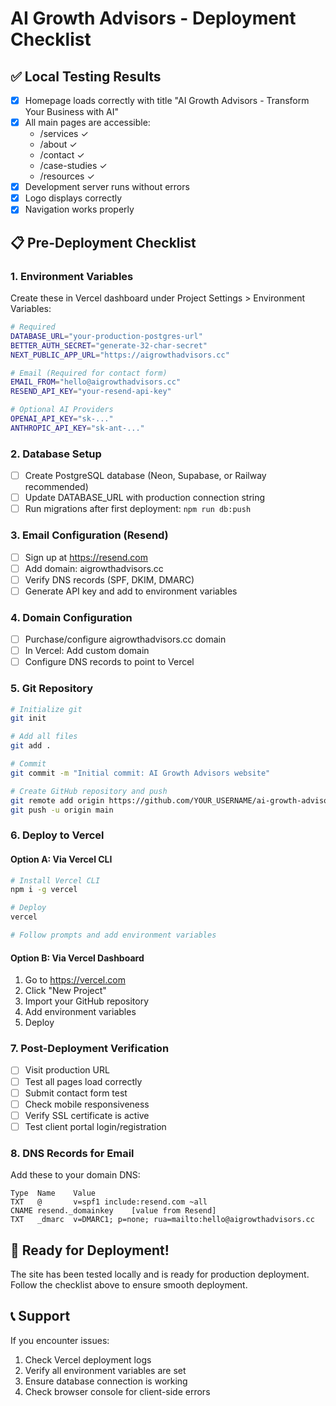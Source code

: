 # AI Growth Advisors - Deployment Checklist

## ✅ Local Testing Results

- [x] Homepage loads correctly with title "AI Growth Advisors - Transform Your Business with AI"
- [x] All main pages are accessible:
  - /services ✓
  - /about ✓
  - /contact ✓
  - /case-studies ✓
  - /resources ✓
- [x] Development server runs without errors
- [x] Logo displays correctly
- [x] Navigation works properly

## 📋 Pre-Deployment Checklist

### 1. Environment Variables
Create these in Vercel dashboard under Project Settings > Environment Variables:

```bash
# Required
DATABASE_URL="your-production-postgres-url"
BETTER_AUTH_SECRET="generate-32-char-secret"
NEXT_PUBLIC_APP_URL="https://aigrowthadvisors.cc"

# Email (Required for contact form)
EMAIL_FROM="hello@aigrowthadvisors.cc"
RESEND_API_KEY="your-resend-api-key"

# Optional AI Providers
OPENAI_API_KEY="sk-..."
ANTHROPIC_API_KEY="sk-ant-..."
```

### 2. Database Setup
- [ ] Create PostgreSQL database (Neon, Supabase, or Railway recommended)
- [ ] Update DATABASE_URL with production connection string
- [ ] Run migrations after first deployment: `npm run db:push`

### 3. Email Configuration (Resend)
- [ ] Sign up at https://resend.com
- [ ] Add domain: aigrowthadvisors.cc
- [ ] Verify DNS records (SPF, DKIM, DMARC)
- [ ] Generate API key and add to environment variables

### 4. Domain Configuration
- [ ] Purchase/configure aigrowthadvisors.cc domain
- [ ] In Vercel: Add custom domain
- [ ] Configure DNS records to point to Vercel

### 5. Git Repository
```bash
# Initialize git
git init

# Add all files
git add .

# Commit
git commit -m "Initial commit: AI Growth Advisors website"

# Create GitHub repository and push
git remote add origin https://github.com/YOUR_USERNAME/ai-growth-advisors.git
git push -u origin main
```

### 6. Deploy to Vercel

#### Option A: Via Vercel CLI
```bash
# Install Vercel CLI
npm i -g vercel

# Deploy
vercel

# Follow prompts and add environment variables
```

#### Option B: Via Vercel Dashboard
1. Go to https://vercel.com
2. Click "New Project"
3. Import your GitHub repository
4. Add environment variables
5. Deploy

### 7. Post-Deployment Verification
- [ ] Visit production URL
- [ ] Test all pages load correctly
- [ ] Submit contact form test
- [ ] Check mobile responsiveness
- [ ] Verify SSL certificate is active
- [ ] Test client portal login/registration

### 8. DNS Records for Email
Add these to your domain DNS:

```
Type  Name    Value
TXT   @       v=spf1 include:resend.com ~all
CNAME resend._domainkey    [value from Resend]
TXT   _dmarc  v=DMARC1; p=none; rua=mailto:hello@aigrowthadvisors.cc
```

## 🚀 Ready for Deployment!

The site has been tested locally and is ready for production deployment. Follow the checklist above to ensure smooth deployment.

## 📞 Support

If you encounter issues:
1. Check Vercel deployment logs
2. Verify all environment variables are set
3. Ensure database connection is working
4. Check browser console for client-side errors